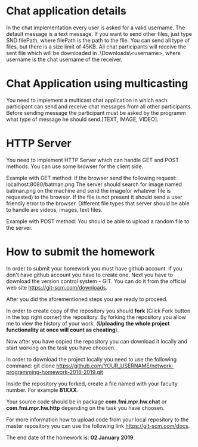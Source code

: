 # Chat application details
In the chat implementation every user is asked for a valid username. The default message is a text message. If you want to send other files, just type SND filePath, where filePath is the path to the file. You can send all type of files, but there is a size limit of 45KB. All chat participants will receive the sent file which will be downloaded in .\\Downloads\\\<username\>, where username is the chat username of the receiver. 

# Chat Application using multicasting 
You need to implement a multicast chat application in which each participant can send and 
receive chat messages from all other participants. Before sending message the participant 
must be asked by the programm what type of message he should send.[TEXT, IMAGE, VIDEO].

# HTTP Server 
You need to implement HTTP Server which can handle GET and POST methods. You can use some browser for the client side.

Example with GET method:
If the browser send the following request: localhost:8080/batman.png
The server should search for image named batman.png on the machine and send the image(or whatever file is requested) to the browser.
If the file is not present it should send a user friendly error to the browser.
Different file types that server should be able to handle are videos, images, text files.

Example with POST method:
You should be able to upload a random file to the server.

# How to submit the homework

In order to submit your homework you must have github account. If you don't have github account you have to create one. Next you have to download the version control system - GIT.
You can do it from the official web site https://git-scm.com/downloads. 

After you did the aforementioned steps you are ready to proceed.

In order to create copy of the repository you should **fork** (Click Fork button in the top right corner) the repository.  By forking the repository you allow me to view the history of your work. (**Uploading the whole project functionality at once will count as cheating**).

Now after you have copied the repository you can download it locally and start working on the task you have choosen.

In order to download the project locally you need to use the following command:
git clone https://github.com/YOUR_USERNAME/network-programming-homework-2018-2019.git

Inside the repository you forked, create a file named with your faculty number. For example **81XXX**.

Your source code should be in package **com.fmi.mpr.hw.chat** or **com.fmi.mpr.hw.http** depending on the task you have choosen.

For more information how to upload code from your local repository to the master repository you can use the following link https://git-scm.com/docs.

The end date of the homework is: **02 January 2019**.
